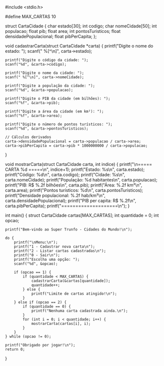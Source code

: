 #include <stdio.h>

#define MAX_CARTAS 10

struct CartaCidade {
    char estado[30];
    int codigo;
    char nomeCidade[50];
    int populacao;
    float pib;
    float area;
    int pontosTuristicos;
    float densidadePopulacional;
    float pibPerCapita;
};

void cadastrarCarta(struct CartaCidade *carta) {
    printf("Digite o nome do estado: ");
    scanf(" %[^\n]", carta->estado);

    printf("Digite o código da cidade: ");
    scanf("%d", &carta->codigo);

    printf("Digite o nome da cidade: ");
    scanf(" %[^\n]", carta->nomeCidade);

    printf("Digite a população da cidade: ");
    scanf("%d", &carta->populacao);

    printf("Digite o PIB da cidade (em bilhões): ");
    scanf("%f", &carta->pib);

    printf("Digite a área da cidade (em km²): ");
    scanf("%f", &carta->area);

    printf("Digite o número de pontos turísticos: ");
    scanf("%d", &carta->pontosTuristicos);

    // Cálculos derivados
    carta->densidadePopulacional = carta->populacao / carta->area;
    carta->pibPerCapita = carta->pib * 1000000000 / carta->populacao;
}

void mostrarCarta(struct CartaCidade carta, int indice) {
    printf("\n===== CARTA %d =====\n", indice+1);
    printf("Estado: %s\n", carta.estado);
    printf("Código: %d\n", carta.codigo);
    printf("Cidade: %s\n", carta.nomeCidade);
    printf("População: %d habitantes\n", carta.populacao);
    printf("PIB: R$ %.2f bilhões\n", carta.pib);
    printf("Área: %.2f km²\n", carta.area);
    printf("Pontos turísticos: %d\n", carta.pontosTuristicos);
    printf("Densidade populacional: %.2f hab/km²\n", carta.densidadePopulacional);
    printf("PIB per capita: R$ %.2f\n", carta.pibPerCapita);
    printf("====================\n");
}

int main() {
    struct CartaCidade cartas[MAX_CARTAS];
    int quantidade = 0;
    int opcao;

    printf("Bem-vindo ao Super Trunfo - Cidades do Mundo!\n");

    do {
        printf("\nMenu:\n");
        printf("1 - Cadastrar nova carta\n");
        printf("2 - Listar cartas cadastradas\n");
        printf("0 - Sair\n");
        printf("Escolha uma opção: ");
        scanf("%d", &opcao);

        if (opcao == 1) {
            if (quantidade < MAX_CARTAS) {
                cadastrarCarta(&cartas[quantidade]);
                quantidade++;
            } else {
                printf("Limite de cartas atingido!\n");
            }
        } else if (opcao == 2) {
            if (quantidade == 0) {
                printf("Nenhuma carta cadastrada ainda.\n");
            }
            for (int i = 0; i < quantidade; i++) {
                mostrarCarta(cartas[i], i);
            }
        }
    } while (opcao != 0);

    printf("Obrigado por jogar!\n");
    return 0;
}
